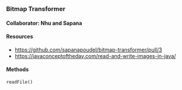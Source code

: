 ### Bitmap Transformer 
#### Collaborator: Nhu and Sapana 
#### Resources 
* https://github.com/sapanapoudel/bitmap-transformer/pull/3
* https://javaconceptoftheday.com/read-and-write-images-in-java/
#### Methods 
```
readFile()


```